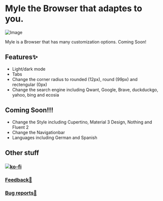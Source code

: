 

# Myle the Browser that adaptes to you.

![Image]()

Myle is a Browser that has many customization options. Coming Soon!

## Features✨

- Light/dark mode
- Tabs
- Change the corner radius to rounded (12px), round (99px) and rectengular (0px)
- Change the search engine including Qwant, Google, Brave, duckduckgo, yahoo, bing and ecosia

## Coming Soon!!!

- Change the Style including Cupertino, Material 3 Design, Nothing and Fluent 2
- Change the Navigationbar
- Languages including German and Spanish


## Other stuff
### [![ko-fi](https://ko-fi.com/img/githubbutton_sm.svg)](https://ko-fi.com/L4L115XHM6)
### [Feedback🤚](https://tinted-seaplane-cb4.notion.site/12a93fc8858b8026820dd172dffdb309?pvs=105)
### [Bug reports🐞](https://tinted-seaplane-cb4.notion.site/12a93fc8858b80f390eadfc3905f79de?pvs=105)
